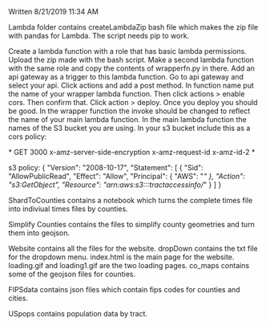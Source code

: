 Written 8/21/2019 11:34 AM

Lambda folder contains createLambdaZip bash file which makes the zip file with pandas for Lambda.
The script needs pip to work.

Create a lambda function with a role that has basic lambda permissions. Upload the zip made with
the bash script. Make a second lambda function with the same role and copy the contents of wrapperfn.py
in there. Add an api gateway as a trigger to this lambda function. Go to api gateway and select your api.
Click actions and add a post method. In function name put the name of your wrapper lambda function.
Then click actions > enable cors. Then confirm that. Click action > deploy. Once you deploy you should be good.
In the wrapper function the invoke should be changed to reflect the name of your main lambda function.
In the main lambda function the names of the S3 bucket you are using. In your s3 bucket include this as a 
cors policy:
<?xml version="1.0" encoding="UTF-8"?>
<CORSConfiguration xmlns="http://s3.amazonaws.com/doc/2006-03-01/">
<CORSRule>
    <AllowedOrigin>*</AllowedOrigin>
    <AllowedMethod>GET</AllowedMethod>
    <MaxAgeSeconds>3000</MaxAgeSeconds>
    <ExposeHeader>x-amz-server-side-encryption</ExposeHeader>
    <ExposeHeader>x-amz-request-id</ExposeHeader>
    <ExposeHeader>x-amz-id-2</ExposeHeader>
    <AllowedHeader>*</AllowedHeader>
</CORSRule>
</CORSConfiguration>

s3 policy:
{
    "Version": "2008-10-17",
    "Statement": [
        {
            "Sid": "AllowPublicRead",
            "Effect": "Allow",
            "Principal": {
                "AWS": "*"
            },
            "Action": "s3:GetObject",
            "Resource": "arn:aws:s3:::tractaccessinfo/*"
        }
    ]
}

ShardToCounties contains a notebook which turns the complete times file into indiviual times files by counties.

Simplify Counties contains the files to simplify county geometries and turn them into geojson.

Website contains all the files for the website. dropDown contains the txt file for the dropdown menu.
index.html is the main page for the website. loading.gif and loading1.gif are the two loading pages.
co_maps contains some of the geojson files for counties.

FIPSdata contains json files which contain fips codes for counties and cities.

USpops contains population data by tract.
